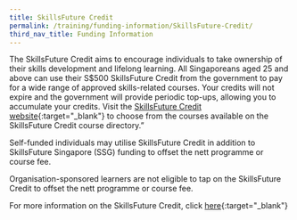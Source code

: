 ```yaml
---
title: SkillsFuture Credit
permalink: /training/funding-information/SkillsFuture-Credit/
third_nav_title: Funding Information
---
```


The SkillsFuture Credit aims to encourage individuals to take ownership of their skills development and lifelong learning. All Singaporeans aged 25 and above can use their S$500 SkillsFuture Credit from the government to pay for a wide range of approved skills-related courses. Your credits will not expire and the government will provide periodic top-ups, allowing you to accumulate your credits. Visit the [SkillsFuture Credit website](http://www.skillsfuture.sg/credit){:target="_blank"}     to choose from the courses available on the SkillsFuture Credit course directory.”  
  
Self-funded individuals may utilise SkillsFuture Credit in addition to SkillsFuture Singapore (SSG) funding to offset the nett programme or course fee.  
  
Organisation-sponsored learners are not eligible to tap on the SkillsFuture Credit to offset the nett programme or course fee.

For more information on the SkillsFuture Credit, click [here](http://www.skillsfuture.sg/credit){:target="_blank"}    
